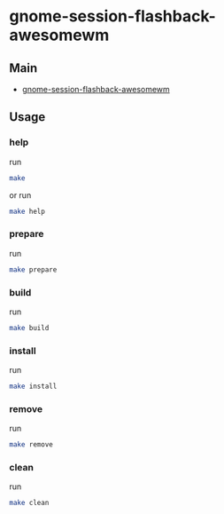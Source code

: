 
# gnome-session-flashback-awesomewm

## Main

* [gnome-session-flashback-awesomewm](asset/gnome-session-flashback-awesomewm)


## Usage

### help

run

``` sh
make
```

or run

``` sh
make help
```


### prepare

run

``` sh
make prepare
```


### build

run

``` sh
make build
```


### install

run

``` sh
make install
```


### remove

run

``` sh
make remove
```


### clean

run

``` sh
make clean
```
